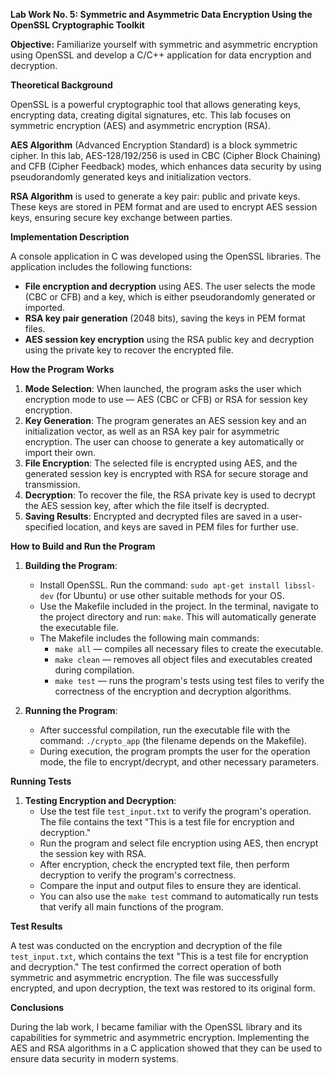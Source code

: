 **Lab Work No. 5: Symmetric and Asymmetric Data Encryption Using the OpenSSL Cryptographic Toolkit**

**Objective:** Familiarize yourself with symmetric and asymmetric encryption using OpenSSL and develop a C/C++ application for data encryption and decryption.

**Theoretical Background**

OpenSSL is a powerful cryptographic tool that allows generating keys, encrypting data, creating digital signatures, etc. This lab focuses on symmetric encryption (AES) and asymmetric encryption (RSA).

**AES Algorithm** (Advanced Encryption Standard) is a block symmetric cipher. In this lab, AES-128/192/256 is used in CBC (Cipher Block Chaining) and CFB (Cipher Feedback) modes, which enhances data security by using pseudorandomly generated keys and initialization vectors.

**RSA Algorithm** is used to generate a key pair: public and private keys. These keys are stored in PEM format and are used to encrypt AES session keys, ensuring secure key exchange between parties.

**Implementation Description**

A console application in C was developed using the OpenSSL libraries. The application includes the following functions:

- **File encryption and decryption** using AES. The user selects the mode (CBC or CFB) and a key, which is either pseudorandomly generated or imported.
- **RSA key pair generation** (2048 bits), saving the keys in PEM format files.
- **AES session key encryption** using the RSA public key and decryption using the private key to recover the encrypted file.

**How the Program Works**

1. **Mode Selection**: When launched, the program asks the user which encryption mode to use — AES (CBC or CFB) or RSA for session key encryption.
2. **Key Generation**: The program generates an AES session key and an initialization vector, as well as an RSA key pair for asymmetric encryption. The user can choose to generate a key automatically or import their own.
3. **File Encryption**: The selected file is encrypted using AES, and the generated session key is encrypted with RSA for secure storage and transmission.
4. **Decryption**: To recover the file, the RSA private key is used to decrypt the AES session key, after which the file itself is decrypted.
5. **Saving Results**: Encrypted and decrypted files are saved in a user-specified location, and keys are saved in PEM files for further use.

**How to Build and Run the Program**

1. **Building the Program**:
   - Install OpenSSL. Run the command: `sudo apt-get install libssl-dev` (for Ubuntu) or use other suitable methods for your OS.
   - Use the Makefile included in the project. In the terminal, navigate to the project directory and run: `make`. This will automatically generate the executable file.
   - The Makefile includes the following main commands:
     - `make all` — compiles all necessary files to create the executable.
     - `make clean` — removes all object files and executables created during compilation.
     - `make test` — runs the program's tests using test files to verify the correctness of the encryption and decryption algorithms.

2. **Running the Program**:
   - After successful compilation, run the executable file with the command: `./crypto_app` (the filename depends on the Makefile).
   - During execution, the program prompts the user for the operation mode, the file to encrypt/decrypt, and other necessary parameters.

**Running Tests**

1. **Testing Encryption and Decryption**:
   - Use the test file `test_input.txt` to verify the program's operation. The file contains the text "This is a test file for encryption and decryption."
   - Run the program and select file encryption using AES, then encrypt the session key with RSA.
   - After encryption, check the encrypted text file, then perform decryption to verify the program's correctness.
   - Compare the input and output files to ensure they are identical.
   - You can also use the `make test` command to automatically run tests that verify all main functions of the program.

**Test Results**

A test was conducted on the encryption and decryption of the file `test_input.txt`, which contains the text "This is a test file for encryption and decryption." The test confirmed the correct operation of both symmetric and asymmetric encryption. The file was successfully encrypted, and upon decryption, the text was restored to its original form.

**Conclusions**

During the lab work, I became familiar with the OpenSSL library and its capabilities for symmetric and asymmetric encryption. Implementing the AES and RSA algorithms in a C application showed that they can be used to ensure data security in modern systems.

